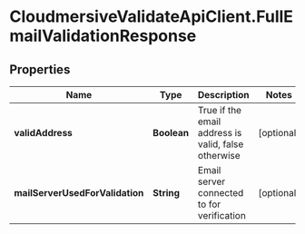 # CloudmersiveValidateApiClient.FullEmailValidationResponse

## Properties
Name | Type | Description | Notes
------------ | ------------- | ------------- | -------------
**validAddress** | **Boolean** | True if the email address is valid, false otherwise | [optional] 
**mailServerUsedForValidation** | **String** | Email server connected to for verification | [optional] 


